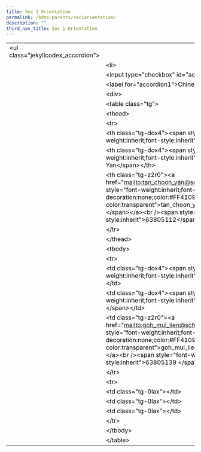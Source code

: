 ```yaml
---
title: Sec 1 Orientation
permalink: /bdms-parents/sec1orientation/
description: ""
third_nav_title: Sec 1 Orientation
---
```





<table style="color: rgb(0, 0, 0); font-style: normal; font-variant-ligatures: normal; font-variant-caps: normal; font-weight: 400; letter-spacing: normal; orphans: 2; text-align: start; text-transform: none; widows: 2; word-spacing: 0px; -webkit-text-stroke-width: 0px; text-decoration-thickness: initial; text-decoration-style: initial; text-decoration-color: initial;"><tbody><tr><td class="line-content"><span class="html-tag">&lt;ul <span class="html-attribute-name">class</span>="<span class="html-attribute-value">jekyllcodex_accordion</span>"&gt;</span></td></tr><tr><td class="line-number" value="256"></td><td class="line-content"><span class="html-tag">&lt;li&gt;</span></td></tr><tr><td class="line-number" value="257"></td><td class="line-content"><span class="html-tag">&lt;input <span class="html-attribute-name">type</span>="<span class="html-attribute-value">checkbox</span>" <span class="html-attribute-name">id</span>="<span class="html-attribute-value">accordion1</span>" /&gt;</span></td></tr><tr><td class="line-number" value="258"></td><td class="line-content"><span class="html-tag">&lt;label <span class="html-attribute-name">for</span>="<span class="html-attribute-value">accordion1</span>"&gt;</span>Chinese<span class="html-tag">&lt;/label&gt;</span></td></tr><tr><td class="line-number" value="259"></td><td class="line-content"><span class="html-tag">&lt;div&gt;</span></td></tr><tr><td class="line-number" value="260"></td><td class="line-content"><span class="html-tag">&lt;table <span class="html-attribute-name">class</span>="<span class="html-attribute-value">tg</span>"&gt;</span></td></tr><tr><td class="line-number" value="261"></td><td class="line-content"><span class="html-tag">&lt;thead&gt;</span></td></tr><tr><td class="line-number" value="262"></td><td class="line-content"><span class="html-tag">&lt;tr&gt;</span></td></tr><tr><td class="line-number" value="263"></td><td class="line-content"><span class="html-tag">&lt;th <span class="html-attribute-name">class</span>="<span class="html-attribute-value">tg-dox4</span>"&gt;</span><span class="html-tag">&lt;span <span class="html-attribute-name">style</span>="<span class="html-attribute-value">font-weight:inherit;font-style:inherit</span>"&gt;</span>HOD<span class="html-tag">&lt;/span&gt;</span><span class="html-tag">&lt;/th&gt;</span></td></tr><tr><td class="line-number" value="264"></td><td class="line-content"><span class="html-tag">&lt;th <span class="html-attribute-name">class</span>="<span class="html-attribute-value">tg-dox4</span>"&gt;</span><span class="html-tag">&lt;span <span class="html-attribute-name">style</span>="<span class="html-attribute-value">font-weight:inherit;font-style:inherit</span>"&gt;</span>Mdm Tan Choon Yan<span class="html-tag">&lt;/span&gt;</span><span class="html-tag">&lt;/th&gt;</span></td></tr><tr><td class="line-number" value="265"></td><td class="line-content"><span class="html-tag">&lt;th <span class="html-attribute-name">class</span>="<span class="html-attribute-value">tg-z2r0</span>"&gt;</span><span class="html-tag">&lt;a <span class="html-attribute-name">href</span>="<a class="html-attribute-value html-external-link" target="_blank" href="mailto:tan_choon_yan@schools.gov.sg" rel="noreferrer noopener">mailto:tan_choon_yan@schools.gov.sg</a>"&gt;</span><span class="html-tag">&lt;span <span class="html-attribute-name">style</span>="<span class="html-attribute-value">font-weight:inherit;font-style:inherit;text-decoration:none;color:#FF4109;background-color:transparent</span>"&gt;</span>tan_choon_yan@schools.gov.sg <span class="html-tag">&lt;/span&gt;</span><span class="html-tag">&lt;/a&gt;</span><span class="html-tag">&lt;br /&gt;</span><span class="html-tag">&lt;span <span class="html-attribute-name">style</span>="<span class="html-attribute-value">font-weight:inherit;font-style:inherit</span>"&gt;</span>63805112<span class="html-tag">&lt;/span&gt;</span><span class="html-tag">&lt;/th&gt;</span></td></tr><tr><td class="line-number" value="266"></td><td class="line-content"><span class="html-tag">&lt;/tr&gt;</span></td></tr><tr><td class="line-number" value="267"></td><td class="line-content"><span class="html-tag">&lt;/thead&gt;</span></td></tr><tr><td class="line-number" value="268"></td><td class="line-content"><span class="html-tag">&lt;tbody&gt;</span></td></tr><tr><td class="line-number" value="269"></td><td class="line-content"><span class="html-tag">&lt;tr&gt;</span></td></tr><tr><td class="line-number" value="270"></td><td class="line-content"><span class="html-tag">&lt;td <span class="html-attribute-name">class</span>="<span class="html-attribute-value">tg-dox4</span>"&gt;</span><span class="html-tag">&lt;span <span class="html-attribute-name">style</span>="<span class="html-attribute-value">font-weight:inherit;font-style:inherit</span>"&gt;</span>ST Chinese<span class="html-tag">&lt;/span&gt;</span><span class="html-tag">&lt;/td&gt;</span></td></tr><tr><td class="line-number" value="271"></td><td class="line-content"><span class="html-tag">&lt;td <span class="html-attribute-name">class</span>="<span class="html-attribute-value">tg-dox4</span>"&gt;</span><span class="html-tag">&lt;span <span class="html-attribute-name">style</span>="<span class="html-attribute-value">font-weight:inherit;font-style:inherit</span>"&gt;</span>Mdm Goh Mui Lien <span class="html-tag">&lt;/span&gt;</span><span class="html-tag">&lt;/td&gt;</span></td></tr><tr><td class="line-number" value="272"></td><td class="line-content"><span class="html-tag">&lt;td <span class="html-attribute-name">class</span>="<span class="html-attribute-value">tg-z2r0</span>"&gt;</span><span class="html-tag">&lt;a <span class="html-attribute-name">href</span>="<a class="html-attribute-value html-external-link" target="_blank" href="mailto:goh_mui_lien@schools.gov.sg" rel="noreferrer noopener">mailto:goh_mui_lien@schools.gov.sg</a>"&gt;</span><span class="html-tag">&lt;span <span class="html-attribute-name">style</span>="<span class="html-attribute-value">font-weight:inherit;font-style:inherit;text-decoration:none;color:#FF4109;background-color:transparent</span>"&gt;</span>goh_mui_lien@schools.gov.sg<span class="html-tag">&lt;/span&gt;</span><span class="html-tag">&lt;/a&gt;</span><span class="html-tag">&lt;br /&gt;</span><span class="html-tag">&lt;span <span class="html-attribute-name">style</span>="<span class="html-attribute-value">font-weight:inherit;font-style:inherit</span>"&gt;</span>63805139 <span class="html-tag">&lt;/span&gt;</span><span class="html-tag">&lt;/td&gt;</span></td></tr><tr><td class="line-number" value="273"></td><td class="line-content"><span class="html-tag">&lt;/tr&gt;</span></td></tr><tr><td class="line-number" value="274"></td><td class="line-content"><span class="html-tag">&lt;tr&gt;</span></td></tr><tr><td class="line-number" value="275"></td><td class="line-content"><span class="html-tag">&lt;td <span class="html-attribute-name">class</span>="<span class="html-attribute-value">tg-0lax</span>"&gt;</span><span class="html-tag">&lt;/td&gt;</span></td></tr><tr><td class="line-number" value="276"></td><td class="line-content"><span class="html-tag">&lt;td <span class="html-attribute-name">class</span>="<span class="html-attribute-value">tg-0lax</span>"&gt;</span><span class="html-tag">&lt;/td&gt;</span></td></tr><tr><td class="line-number" value="277"></td><td class="line-content"><span class="html-tag">&lt;td <span class="html-attribute-name">class</span>="<span class="html-attribute-value">tg-0lax</span>"&gt;</span><span class="html-tag">&lt;/td&gt;</span></td></tr><tr><td class="line-number" value="278"></td><td class="line-content"><span class="html-tag">&lt;/tr&gt;</span></td></tr><tr><td class="line-number" value="279"></td><td class="line-content"><span class="html-tag">&lt;/tbody&gt;</span></td></tr><tr><td class="line-number" value="280"></td><td class="line-content"><span class="html-tag">&lt;/table&gt;</span></td></tr></tbody></table>